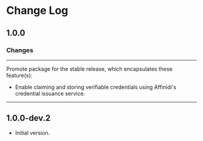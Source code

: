 # Change Log

## 1.0.0

### Changes

---

Promote package for the stable release, which encapsulates these feature(s):
* Enable claiming and storing verifiable credentials using Affinidi's credential issuance service.

---

## 1.0.0-dev.2

- Initial version.
